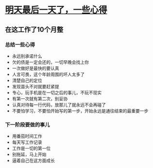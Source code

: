 # [明天最后一天了，一些心得](https://github.com/yihong0618/gitblog/issues/41)

## 在这工作了10个月整
### 总结一些心得

- 永远别承诺什么
- 欠的债是一定会还的，一切早晚会找上你
- 一次做好是最快的要认真
- 人言可畏，这个年龄周围的坏人太多了
- 清楚自己的定位
- 发现苗头不对就要赶紧提
- 专心，玩手机是在一切之后的事儿，不玩不现实
- 有第一次就有第二次，别妥协
- 认真对待每一行代码，放那儿了就永远不会再碰了
- 不要怕学习，不要怕开始写的第一步，开始永远是通往结束的最重要一步

### 下一阶段要做的事儿

- 用番茄时间工作
- 每天写工作记录
- 工作是一切的第一位
- 别拖延，马上开始
- 逼着自己在这方面成长